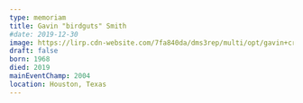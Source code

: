```yaml
---
type: memoriam
title: Gavin "birdguts" Smith
#date: 2019-12-30
image: https://lirp.cdn-website.com/7fa840da/dms3rep/multi/opt/gavin+crop-1920w.jpg
draft: false
born: 1968
died: 2019
mainEventChamp: 2004
location: Houston, Texas
---
```

